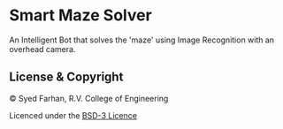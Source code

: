 # Smart Maze Solver
An Intelligent Bot that solves the 'maze' using Image Recognition with an overhead camera.

## License & Copyright

© Syed Farhan, R.V. College of Engineering

Licenced under the [BSD-3 Licence](LICENSE)

